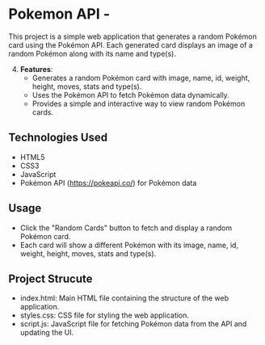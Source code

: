 # Pokemon API -

This project is a simple web application that generates a random Pokémon card using the Pokémon API. Each generated card displays an image of a random Pokémon along with its name and type(s).

4. **Features**:
   - Generates a random Pokémon card with image, name, id, weight, height, moves,  stats and type(s).
   - Uses the Pokémon API to fetch Pokémon data dynamically.
   - Provides a simple and interactive way to view random Pokémon cards.


## Technologies Used

- HTML5
- CSS3
- JavaScript
- Pokémon API (https://pokeapi.co/) for Pokémon data

## Usage
- Click the "Random Cards" button to fetch and display a random Pokémon card.
- Each card will show a different Pokémon with its image, name, id, weight, height, moves,  stats and type(s).

## Project Strucute
- index.html: Main HTML file containing the structure of the web application.
- styles.css: CSS file for styling the web application.
- script.js: JavaScript file for fetching Pokémon data from the API and updating the UI.